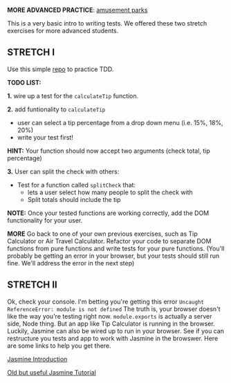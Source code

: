 __MORE ADVANCED PRACTICE__: [amusement parks](git@github.com:gSchool/amusement-parks-objects-arrays-js.git)

This is a very basic intro to writing tests. We offered these two stretch exercises for more advanced students.

## STRETCH I

Use this simple [repo](https://github.com/gSchool/intro-to-jasmine-and-tdd/tree/master/tip-calculator-demo) to practice TDD.

__TODO LIST:__

__1.__ wire up a test for the `calculateTip` function.

__2.__ add funtionality to `calculateTip`

* user can select a tip percentage from a drop down menu (i.e. 15%, 18%, 20%)
* write your test first!

__HINT:__ Your function should now accept two arguments (check total, tip percentage)

__3.__ User can split the check with others:

* Test for a function called `splitCheck` that:
  * lets a user select how many people to split the check with
  * Split totals should include the tip

__NOTE:__ Once your tested functions are working correctly, add the DOM functionality for your user.


__MORE__
Go back to one of your own previous exercises, such as Tip Calculator or
Air Travel Calculator. Refactor your code to separate DOM functions from pure
functions and write tests for your pure functions.
(You'll probably be getting an error in your browser, but your tests should
still run fine. We'll address the error in the next step)


## STRETCH II

Ok, check your console. I'm betting you're getting this error
`Uncaught ReferenceError: module is not defined` The truth is, your browser
doesn't like the way you're testing right now. `module.exports` is actually a server
side, Node thing. But an app like Tip Calculator is running in the browser.
Luckily, Jasmine can also be wired up to run in your browser. See if you can
restructure you tests and app to work with Jasmine in the browswer. Here are some
links to help you get there.

[Jasmine Introduction](http://jasmine.github.io/2.3/introduction.html)

[Old but useful Jasmine Tutorial](http://evanhahn.com/how-do-i-jasmine/)